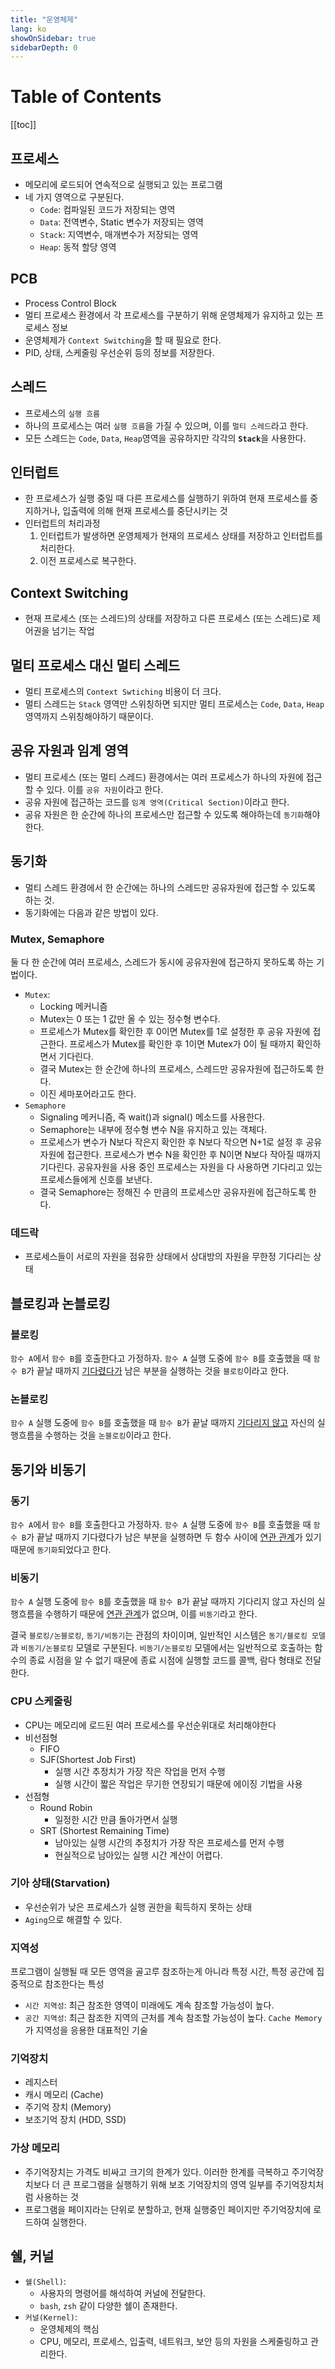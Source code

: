 ```yaml
---
title: "운영체제"
lang: ko
showOnSidebar: true
sidebarDepth: 0
---
```


# Table of Contents
[[toc]]

## 프로세스

- 메모리에 로드되어 연속적으로 실행되고 있는 프로그램
- 네 가지 영역으로 구분된다.
    - `Code`: 컴파일된 코드가 저장되는 영역
    - `Data`: 전역변수, Static 변수가 저장되는 영역
    - `Stack`: 지역변수, 매개변수가 저장되는 영역
    - `Heap`: 동적 할당 영역

## PCB
- Process Control Block
- 멀티 프로세스 환경에서 각 프로세스를 구분하기 위해 운영체제가 유지하고 있는 프로세스 정보
- 운영체제가 `Context Switching`을 할 때 필요로 한다.
- PID, 상태, 스케줄링 우선순위 등의 정보를 저장한다.

## 스레드
- 프로세스의 `실행 흐름`
- 하나의 프로세스는 여러 `실행 흐름`을 가질 수 있으며, 이를 `멀티 스레드`라고 한다.
- 모든 스레드는 `Code`, `Data`, `Heap`영역을 공유하지만 각각의 <b>`Stack`</b>을 사용한다.

## 인터럽트
- 한 프로세스가 실행 중일 때 다른 프로세스를 실행하기 위하여 현재 프로세스를 중지하거나, 입출력에 의해 현재 프로세스를 중단시키는 것
- 인터럽트의 처리과정
    1. 인터럽트가 발생하면 운영체제가 현재의 프로세스 상태를 저장하고 인터럽트를 처리한다.
    2. 이전 프로세스로 복구한다.

## Context Switching
- 현재 프로세스 (또는 스레드)의 상태를 저장하고 다른 프로세스 (또는 스레드)로 제어권을 넘기는 작업

## 멀티 프로세스 대신 멀티 스레드
- 멀티 프로세스의 `Context Swtiching` 비용이 더 크다.
- 멀티 스레드는 `Stack` 영역만 스위칭하면 되지만 멀티 프로세스는 `Code`, `Data`, `Heap` 영역까지 스위칭해야하기 때문이다.

## 공유 자원과 임계 영역
- 멀티 프로세스 (또는 멀티 스레드) 환경에서는 여러 프로세스가 하나의 자원에 접근할 수 있다. 이를 `공유 자원`이라고 한다.
- 공유 자원에 접근하는 코드를 `임계 영역(Critical Section)`이라고 한다.
- 공유 자원은 한 순간에 하나의 프로세스만 접근할 수 있도록 해야하는데 `동기화`해야 한다.

## 동기화
- 멀티 스레드 환경에서 한 순간에는 하나의 스레드만 공유자원에 접근할 수 있도록 하는 것.
- 동기화에는 다음과 같은 방법이 있다.

### Mutex, Semaphore 
둘 다 한 순간에 여러 프로세스, 스레드가 동시에 공유자원에 접근하지 못하도록 하는 기법이다. 
- `Mutex`: 
    - Locking 메커니즘
    - Mutex는 0 또는 1 값만 올 수 있는 정수형 변수다.
    - 프로세스가 Mutex를 확인한 후 0이면 Mutex를 1로 설정한 후 공유 자원에 접근한다. 프로세스가 Mutex를 확인한 후 1이면 Mutex가 0이 될 때까지 확인하면서 기다린다.
    - 결국 Mutex는 한 순간에 하나의 프로세스, 스레드만 공유자원에 접근하도록 한다.
    - 이진 세마포어라고도 한다.
- `Semaphore`
    - Signaling 메커니즘, 즉 wait()과 signal() 메소드를 사용한다.
    - Semaphore는 내부에 정수형 변수 N을 유지하고 있는 객체다.
    - 프로세스가 변수가 N보다 작은지 확인한 후 N보다 작으면 N+1로 설정 후 공유자원에 접근한다. 프로세스가 변수 N을 확인한 후 N이면 N보다 작아질 때까지 기다린다. 공유자원을 사용 중인 프로세스는 자원을 다 사용하면 기다리고 있는 프로세스들에게 신호를 보낸다.
    - 결국 Semaphore는 정해진 수 만큼의 프로세스만 공유자원에 접근하도록 한다.

### 데드락
- 프로세스들이 서로의 자원을 점유한 상태에서 상대방의 자원을 무한정 기다리는 상태

## 블로킹과 논블로킹
### 블로킹
`함수 A`에서 `함수 B`를 호출한다고 가정하자. `함수 A` 실행 도중에 `함수 B`를 호출했을 때 `함수 B`가 끝날 때까지 <u>기다렸다가</u> 남은 부분을 실행하는 것을 `블로킹`이라고 한다.

### 논블로킹
`함수 A` 실행 도중에 `함수 B`를 호출했을 때 `함수 B`가 끝날 때까지 <u>기다리지 않고</u> 자신의 실행흐름을 수행하는 것을 `논블로킹`이라고 한다.


## 동기와 비동기
### 동기
`함수 A`에서 `함수 B`를 호출한다고 가정하자. `함수 A` 실행 도중에 `함수 B`를 호출했을 때 `함수 B`가 끝날 때까지 기다렸다가 남은 부분을 실행하면 두 함수 사이에 <u>연관 관계</u>가 있기 때문에 `동기화`되었다고 한다.

### 비동기
`함수 A` 실행 도중에 `함수 B`를 호출했을 때 `함수 B`가 끝날 때까지 기다리지 않고 자신의 실행흐름을 수행하기 때문에 <u>연관 관계</u>가 없으며, 이를 `비동기`라고 한다.

결국 `블로킹/논블로킹`, `동기/비동기`는 관점의 차이이며, 일반적인 시스템은 `동기/블로킹 모델`과 `비동기/논블로킹` 모델로 구분된다. `비동기/논블로킹` 모델에서는 일반적으로 호출하는 함수의 종료 시점을 알 수 없기 때문에 종료 시점에 실행할 코드를 콜백, 람다 형태로 전달한다.

### CPU 스케줄링
- CPU는 메모리에 로드된 여러 프로세스를 우선순위대로 처리해야한다
- 비선점형
    - FIFO
    - SJF(Shortest Job First)
        - 실행 시간 추정치가 가장 작은 작업을 먼저 수행
        - 실행 시간이 짧은 작업은 무기한 연장되기 때문에 에이징 기법을 사용
- 선점형
    - Round Robin
        - 일정한 시간 만큼 돌아가면서 실행
    - SRT (Shortest Remaining Time)
        - 남아있는 실행 시간의 추정치가 가장 작은 프로세스를 먼저 수행
        - 현실적으로 남아있는 실행 시간 계산이 어렵다.

### 기아 상태(Starvation)
- 우선순위가 낮은 프로세스가 실행 권한을 획득하지 못하는 상태
- `Aging`으로 해결할 수 있다.        

### 지역성
프로그램이 실행될 때 모든 영역을 골고루 참조하는게 아니라 특정 시간, 특정 공간에 집중적으로 참조한다는 특성
- `시간 지역성`: 최근 참조한 영역이 미래에도 계속 참조할 가능성이 높다.
- `공간 지역성`: 최근 참조한 지역의 근처를 계속 참조할 가능성이 높다.
`Cache Memory`가 지역성을 응용한 대표적인 기술

### 기억장치
- 레지스터
- 캐시 메모리 (Cache)
- 주기억 장치 (Memory)
- 보조기억 장치 (HDD, SSD)

### 가상 메모리
- 주기억장치는 가격도 비싸고 크기의 한계가 있다. 이러한 한계를 극복하고 주기억장치보다 더 큰 프로그램을 실행하기 위해 보조 기억장치의 영역 일부를 주기억장치처럼 사용하는 것
- 프로그램을 페이지라는 단위로 분할하고, 현재 실행중인 페이지만 주기억장치에 로드하여 실행한다.

## 쉘, 커널
- `쉘(Shell)`: 
    - 사용자의 명령어를 해석하여 커널에 전달한다. 
    - `bash`, `zsh` 같이 다양한 쉘이 존재한다.
- `커널(Kernel)`: 
    - 운영체제의 핵심
    - CPU, 메모리, 프로세스, 입출력, 네트워크, 보안 등의 자원을 스케줄링하고 관리한다.